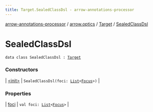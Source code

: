 ```yaml
---
title: Target.SealedClassDsl - arrow-annotations-processor
---
```


[arrow-annotations-processor](../../../index.html) / [arrow.optics](../../index.html) / [Target](../index.html) / [SealedClassDsl](./index.html)

# SealedClassDsl

`data class SealedClassDsl : `[`Target`](../index.html)

### Constructors

| [&lt;init&gt;](-init-.html) | `SealedClassDsl(foci: `[`List`](https://kotlinlang.org/api/latest/jvm/stdlib/kotlin.collections/-list/index.html)`<`[`Focus`](../../-focus/index.html)`>)` |

### Properties

| [foci](foci.html) | `val foci: `[`List`](https://kotlinlang.org/api/latest/jvm/stdlib/kotlin.collections/-list/index.html)`<`[`Focus`](../../-focus/index.html)`>` |

